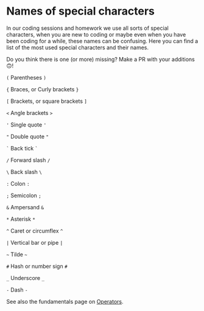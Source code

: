 
# Names of special characters

In our coding sessions and homework we use all sorts of special characters, when you are new to coding or maybe even when you have been coding for a while, these names can be confusing. Here you can find a list of the most used special characters and their names.

Do you think there is one (or more) missing? Make a PR with your additions 🙃!


`(` Parentheses `)`

`{` Braces, or Curly brackets `}`

`[` Brackets, or square brackets `]`

`<` Angle brackets `>`

`'` Single quote `'` 

`"` Double quote `"`

`` ` `` Back tick `` ` ``

`/` Forward slash `/`

`\` Back slash `\`

`:` Colon `:`

`;` Semicolon `;`

`&` Ampersand `&`

`*` Asterisk `*`

`^` Caret or circumflex `^`

`|` Vertical bar or pipe `|`

`~` Tilde `~`

`#` Hash or number sign `#`

`_` Underscore `_`

`-` Dash `-`

See also the fundamentals page on [Operators](operators.md).
